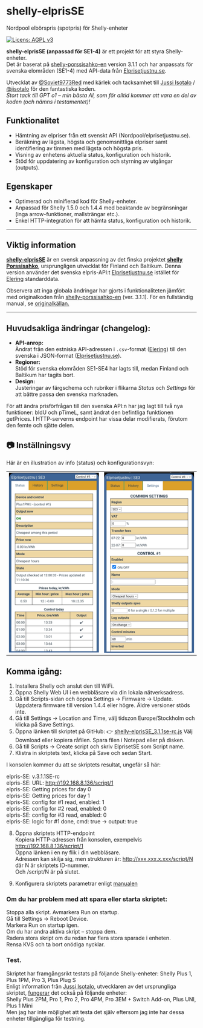 # shelly-elprisSE
Nordpool elbörspris (spotpris) för Shelly-enheter

[![Licens: AGPL v3](https://img.shields.io/badge/Licens-AGPL%20v3-blue.svg)](https://www.gnu.org/licenses/agpl-3.0)

**shelly-elprisSE (anpassad för SE1-4)** är ett projekt för att styra Shelly-enheter.  
Det är baserat på <a href="https://github.com/jisotalo/shelly-porssisahko-en">shelly-porssisahko-en</a> version 3.1.1 och har anpassats för svenska elområden (SE1-4) med API-data från [Elprisetjustnu.se](https://www.elprisetjustnu.se/).  

Utvecklat av [@Soviet9773Red](https://github.com/Soviet9773Red) med kärlek och tacksamhet till [Jussi Isotalo](http://jisotalo.fi)  / [@jisotalo](https://github.com/jisotalo) för den fantastiska koden.  
*Stort tack till GPT o1 – min bästa AI, som för alltid kommer att vara en del av koden (och nämns i testamentet)!*  

## Funktionalitet
- Hämtning av elpriser från ett svenskt API (Nordpool/elprisetjustnu.se).  
- Beräkning av lägsta, högsta och genomsnittliga elpriser samt identifiering av timmen med lägsta och högsta pris.  
- Visning av enhetens aktuella status, konfiguration och historik.  
- Stöd för uppdatering av konfiguration och styrning av utgångar (outputs).  

## Egenskaper
- Optimerad och minifierad kod för Shelly-enheter.  
- Anpassad för Shelly 1.5.0 och 1.4.4 med beaktande av begränsningar (inga arrow-funktioner, mallsträngar etc.).  
- Enkel HTTP-integration för att hämta status, konfiguration och historik.  

---

## Viktig information  
**[shelly-elprisSE](https://github.com/Soviet9773Red/shelly-elprisSE)** är en svensk anpassning av det finska projektet **[shelly Porssisahko](https://github.com/jisotalo/shelly-porssisahko)**, ursprungligen utvecklat för Finland och Baltikum.  Denna version använder det svenska elpris-API:t [Elprisetjustnu.se](https://www.elprisetjustnu.se/) istället för [Elering](https://elering.ee/) standarddata.

Observera att inga globala ändringar har gjorts i funktionaliteten jämfört med originalkoden från [shelly-porssisahko-en](https://github.com/jisotalo/shelly-porssisahko-en) (ver. 3.1.1). För en fullständig manual, se [originalkällan.](https://github.com/jisotalo/shelly-porssisahko-en)  

---

## Huvudsakliga ändringar (changelog): 
- **API-anrop:**  
  Ändrat från den estniska API-adressen i `.csv`-format ([Elering](https://elering.ee/)) till den svenska i JSON-format ([Elprisetjustnu.se](https://www.elprisetjustnu.se/)).  
- **Regioner:**  
  Stöd för svenska elområden SE1-SE4 har lagts till, medan Finland och Baltikum har tagits bort.  
- **Design:**  
  Justeringar av färgschema och rubriker i flikarna *Status* och *Settings* för att bättre passa den svenska marknaden.

För att ändra prisförfrågan till den svenska API:n har jag lagt till två nya funktioner: bldU och pTimeL, samt ändrat den befintliga funktionen getPrices.
I HTTP-serverns endpoint har vissa delar modifierats, förutom den femte och sjätte delen.  

  ## 📷 Inställningsvy
Här är en illustration av info (status) och konfigurationsvyn:
<table><tr>
      <td><img src="https://raw.githubusercontent.com/Soviet9773Red/shelly-elprisSE/main/StatP.jpg" width="500"></td>
      <td><img src="https://raw.githubusercontent.com/Soviet9773Red/shelly-elprisSE/main/SetP.jpg" width="500"></td>
    </tr>
</table>

## Komma igång:
1. Installera Shelly och anslut den till WiFi.
2. Öppna Shelly Web UI i en webbläsare via din lokala nätverksadress.
3. Gå till Scripts-sidan och öppna Settings -> Firmware -> Update.
Uppdatera firmware till version 1.4.4 eller högre. Äldre versioner stöds inte.
4. Gå till Settings -> Location and Time, välj tidszon Europe/Stockholm och klicka på Save Settings.
5. Öppna länken till skriptet på GitHub:
👉 [shelly-elprisSE_3.1.1se-rc.js](https://github.com/Soviet9773Red/shelly-elprisSE/blob/main/shelly-elprisSE_3.1.1se-rc.js)
Välj Download eller kopiera råfilen. Spara filen i Notepad eller på disken.
6. Gå till Scripts -> Create script och skriv ElprisetSE som Script name.
7. Klistra in skriptets text, klicka på Save och sedan Start.

I konsolen kommer du att se skriptets resultat, ungefär så här:

elpris-SE: v.3.1.1SE-rc<br>
elpris-SE: URL: http://192.168.8.136/script/1<br>
elpris-SE: Getting prices for day 0<br> 
elpris-SE: Getting prices for day 1<br> 
elpris-SE: config for #1 read, enabled: 1  
elpris-SE: config for #2 read, enabled: 0  
elpris-SE: config for #3 read, enabled: 0  
elpris-SE: logic for #1 done, cmd: true -> output: true  

8. Öppna skriptets HTTP-endpoint<br>
   Kopiera HTTP-adressen från konsolen, exempelvis http://192.168.8.136/script/1<br>
   Öppna länken i en ny flik i din webbläsare.<br>
   Adressen kan skilja sig, men strukturen är: http://xxx.xxx.x.xxx/script/N där N är skriptets ID-nummer.<br>
   Och /script/N är på slutet.
   
10. Konfigurera skriptets parametrar enligt [manualen](https://github.com/jisotalo/shelly-porssisahko-en) 
   
### Om du har problem med att spara eller starta skriptet:
Stoppa alla skript. Avmarkera Run on startup.<br>
Gå till Settings -> Reboot Device.<br>
Markera Run on startup igen.<br>
Om du har andra aktiva skript – stoppa dem.<br>
Radera stora skript om du redan har flera stora sparade i enheten.<br>
Rensa KVS och ta bort onödiga nycklar.

### Test.

Skriptet har framgångsrikt testats på följande Shelly-enheter:
Shelly Plus 1,  Plus 1PM,  Pro 3,  Plus Plug S<br>
Enligt information från [Jussi Isotalo](http://jisotalo.fi), utvecklaren av det ursprungliga skriptet, [fungerar](https://github.com/jisotalo/shelly-porssisahko-en?tab=readme-ov-file#shelly-devices) det också på följande enheter:<br>
Shelly Plus 2PM, Pro 1,  Pro 2,  Pro 4PM,  Pro 3EM + Switch Add-on, Plus UNI,  Plus 1 Mini<br>
Men jag har inte möjlighet att testa det själv eftersom jag inte har dessa enheter tillgängliga för testning.
